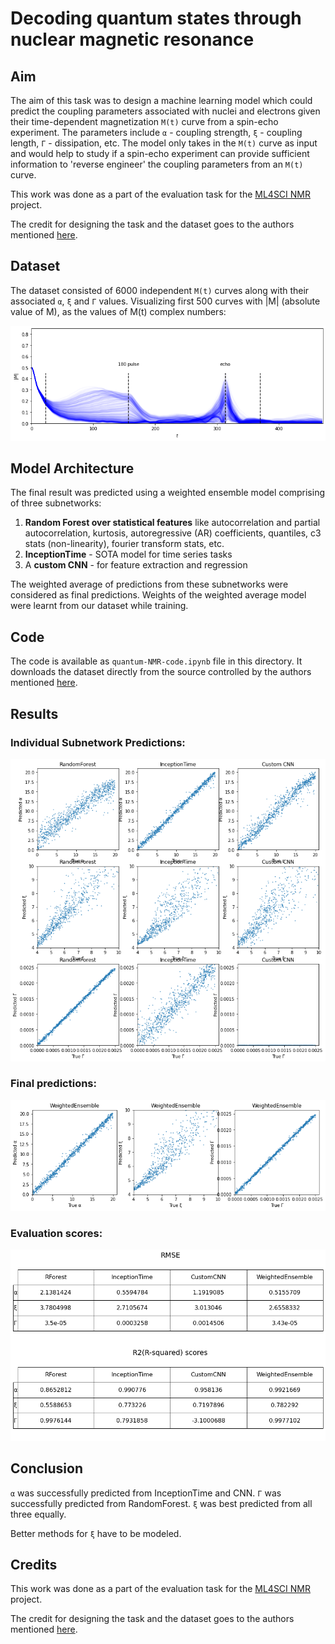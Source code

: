 # Decoding quantum states through nuclear magnetic resonance
## Aim
The aim of this task was to design a machine learning model which could predict the coupling parameters associated with nuclei and electrons given their time-dependent magnetization `M(t)` curve from a spin-echo experiment. The parameters include `α` - coupling strength, 	`ξ` - coupling length, `Γ` - dissipation, etc. The model only takes in the `M(t)` curve as input and would help to study if a spin-echo experiment can provide sufficient information to 'reverse engineer' the coupling parameters from an `M(t)` curve.

This work was done as a part of the evaluation task for the [ML4SCI NMR](https://ml4sci.org/gsoc/2021/proposal_NMR.html) project.

The credit for designing the task and the dataset goes to the authors mentioned [here](https://ml4sci.org/gsoc/2021/proposal_NMR.html).

## Dataset

The dataset consisted of 6000 independent `M(t)` curves along with their associated `α`, `ξ` and `Γ` values. Visualizing first 500 curves with |M| (absolute value of M), as the values of M(t) complex numbers:

![Visualization of first 500 M(t) curves](visualizeMt.png)

## Model Architecture

The final result was predicted using a weighted ensemble model comprising of three subnetworks:
1. **Random Forest over statistical features** like autocorrelation and partial autocorrelation, kurtosis,  autoregressive (AR) coefficients,  quantiles, c3 stats (non-linearity), fourier transform stats, etc.
2. **InceptionTime** - SOTA model for time series tasks
3. A **custom CNN** - for feature extraction and regression

The weighted average of predictions from these subnetworks were considered as final predictions. Weights of the weighted average model were learnt from our dataset while training.

## Code

The code is available as `quantum-NMR-code.ipynb` file in this directory. It downloads the dataset directly from the source controlled by the authors mentioned [here](https://ml4sci.org/gsoc/2021/proposal_NMR.html).

## Results

### Individual Subnetwork Predictions:
![Individual Subnetwork Predictions](subnetworkprediction.png)

### Final predictions:
![Final Predictions](finalprediction.png)

### Evaluation scores:
![Evaluation scores](scores.png)

## Conclusion
`α` was successfully predicted from InceptionTime and CNN. `Γ` was successfully predicted from RandomForest. `ξ` was best predicted from all three equally.

Better methods for `ξ` have to be modeled.

## Credits

This work was done as a part of the evaluation task for the [ML4SCI NMR](https://ml4sci.org/gsoc/2021/proposal_NMR.html) project.

The credit for designing the task and the dataset goes to the authors mentioned [here](https://ml4sci.org/gsoc/2021/proposal_NMR.html).
